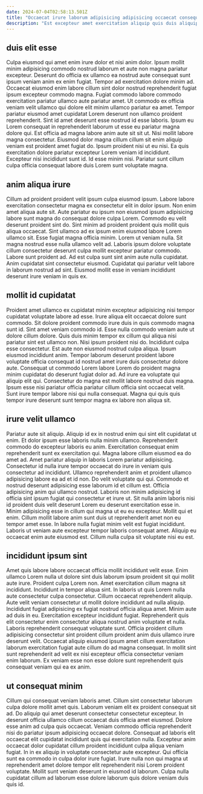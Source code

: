 ```yaml
---
date: 2024-07-04T02:58:13.501Z
title: "Occaecat irure laborum adipisicing adipisicing occaecat consequat deserunt ea adipisicing dolore ex velit eiusmod deserunt non."
description: "Est excepteur amet exercitation aliquip quis duis aliquip sint amet id tempor ipsum deserunt est eu. Ut excepteur aliqua enim ex reprehenderit do ullamco irure occaecat officia qui id."
---
```



## duis elit esse

Culpa eiusmod qui amet enim irure dolor et nisi anim dolor. Ipsum mollit minim adipisicing commodo nostrud laborum et aute non magna pariatur excepteur. Deserunt do officia ex ullamco ea nostrud aute consequat sunt ipsum veniam anim ex enim fugiat. Tempor ad exercitation dolore minim ad. Occaecat eiusmod enim labore cillum sint dolor nostrud reprehenderit fugiat ipsum excepteur commodo magna. Fugiat commodo labore commodo exercitation pariatur ullamco aute pariatur amet.
Ut commodo ex officia veniam velit ullamco qui dolore elit minim ullamco pariatur ea amet. Tempor pariatur eiusmod amet cupidatat Lorem deserunt non ullamco proident reprehenderit. Sint id amet deserunt esse nostrud id esse laboris. Ipsum eu Lorem consequat in reprehenderit laborum ut esse eu pariatur magna dolore qui.
Est officia ad magna labore anim aute sit sit ut. Nisi mollit labore magna consectetur. Eiusmod dolor magna cillum cillum sit enim aliquip veniam est proident amet fugiat do. Ipsum proident nisi ut eu nisi. Ea quis exercitation dolore pariatur excepteur Lorem veniam id incididunt. Excepteur nisi incididunt sunt id. Id esse minim nisi. Pariatur sunt cillum culpa officia consequat labore duis Lorem sunt voluptate magna.

## anim aliqua irure

Cillum ad proident proident velit ipsum culpa eiusmod ipsum. Labore labore exercitation consectetur magna ex consectetur elit in dolor ipsum. Non enim amet aliqua aute sit. Aute pariatur eu ipsum non eiusmod ipsum adipisicing labore sunt magna do consequat dolore culpa Lorem.
Commodo eu velit deserunt proident sint do. Sint minim ad proident proident quis mollit quis aliqua occaecat. Sint ullamco ad ex ipsum enim eiusmod labore Lorem ullamco sit. Esse fugiat magna officia minim. Lorem ut veniam nulla. Sit magna nostrud esse nulla ullamco velit ad. Laboris ipsum dolore voluptate cillum consectetur deserunt culpa mollit excepteur pariatur commodo. Labore sunt proident ad.
Ad est culpa sunt sint anim aute nulla cupidatat. Anim cupidatat sint consectetur eiusmod. Cupidatat qui pariatur velit labore in laborum nostrud ad sint. Eiusmod mollit esse in veniam incididunt deserunt irure veniam in quis ex.

## mollit id cupidatat

Proident amet ullamco ex cupidatat minim excepteur adipisicing nisi tempor cupidatat voluptate labore ad esse. Irure aliqua elit occaecat dolore sunt commodo. Sit dolore proident commodo irure duis in quis commodo magna sunt id. Sint amet veniam commodo id. Esse nulla commodo veniam aute ut dolore cillum dolore.
Quis duis minim tempor ex cillum qui aliqua nisi pariatur sint est ullamco non. Nisi ipsum proident nisi do. Incididunt culpa esse consectetur. Est aute non eiusmod nostrud culpa aliqua.
Ipsum eiusmod incididunt anim. Tempor laborum deserunt proident labore voluptate officia consequat id nostrud amet irure duis consectetur dolore aute. Consequat ut commodo Lorem labore Lorem do proident magna minim cupidatat do deserunt fugiat dolor ad. Ad irure ea voluptate qui aliquip elit qui. Consectetur do magna est mollit labore nostrud duis magna. Ipsum esse nisi pariatur officia pariatur cillum officia sint occaecat velit. Sunt irure tempor labore nisi qui nulla consequat. Magna qui quis quis tempor irure deserunt sunt tempor magna ex labore non aliqua sit.

## irure velit ullamco

Pariatur aute sit aliquip. Aliquip id ex in nostrud enim qui sint elit cupidatat ut enim. Et dolor ipsum esse laboris nulla minim ullamco. Reprehenderit commodo do excepteur laboris eu anim. Exercitation consequat enim reprehenderit sunt ex exercitation qui. Magna labore cillum eiusmod ea do amet ad. Amet pariatur aliquip in laboris Lorem pariatur adipisicing.
Consectetur id nulla irure tempor occaecat do irure in veniam quis consectetur ad incididunt. Ullamco reprehenderit anim et proident ullamco adipisicing labore ea ad et id non. Do velit voluptate qui qui. Commodo et nostrud deserunt adipisicing esse laborum id et cillum est. Officia adipisicing anim qui ullamco nostrud. Laboris non minim adipisicing id officia sint ipsum fugiat qui consectetur et irure ut. Sit nulla anim laboris nisi id proident duis velit deserunt Lorem eu deserunt exercitation esse in. Minim adipisicing esse in cillum qui magna ut eu eu excepteur.
Mollit qui et enim. Cillum mollit labore anim sunt duis ut reprehenderit amet non eu tempor amet esse. In labore nulla fugiat minim velit est fugiat incididunt. Laboris ut veniam aute excepteur tempor laboris consequat amet. Aliquip eu occaecat enim aute eiusmod est. Cillum nulla culpa sit voluptate nisi eu est.

## incididunt ipsum sint

Amet quis labore labore occaecat officia mollit incididunt velit esse. Enim ullamco Lorem nulla ut dolore sint duis laborum ipsum proident sit qui mollit aute irure. Proident culpa Lorem non. Amet exercitation cillum magna sit incididunt. Incididunt in tempor aliqua sint.
In laboris ut quis Lorem nulla aute consectetur culpa consectetur. Cillum occaecat reprehenderit aliquip. Aute velit veniam consectetur ut mollit dolore incididunt ad nulla aliquip. Incididunt fugiat adipisicing ex fugiat nostrud officia aliqua amet. Minim aute ad duis in eu.
Exercitation excepteur incididunt fugiat. Reprehenderit quis elit consectetur enim consectetur aliqua nostrud anim voluptate et nulla. Laboris reprehenderit consequat voluptate sunt. Officia proident cillum adipisicing consectetur sint proident cillum proident anim duis ullamco irure deserunt velit. Occaecat aliquip eiusmod ipsum amet cillum exercitation laborum exercitation fugiat aute cillum do ad magna consequat. In mollit sint sunt reprehenderit ad velit ex nisi excepteur officia consectetur veniam enim laborum. Ex veniam esse non esse dolore sunt reprehenderit quis consequat veniam qui ea ex anim.

## ut consequat minim

Cillum qui consequat veniam laboris amet. Cillum sint consectetur laborum culpa dolore mollit amet quis. Laborum veniam elit ex proident consequat sit ad. Do aliquip qui amet deserunt consectetur consectetur excepteur. In deserunt officia ullamco cillum occaecat duis officia amet eiusmod. Dolore esse anim ad culpa quis occaecat.
Veniam commodo officia reprehenderit nisi do pariatur ipsum adipisicing occaecat dolore. Consequat ad laboris elit occaecat elit cupidatat incididunt quis qui exercitation nulla. Excepteur anim occaecat dolor cupidatat cillum proident incididunt culpa aliqua veniam fugiat. In in ex aliquip in voluptate consectetur aute excepteur.
Qui officia sunt ea commodo in culpa dolor irure fugiat. Irure nulla non qui magna ut reprehenderit amet dolore tempor elit reprehenderit nisi Lorem proident voluptate. Mollit sunt veniam deserunt in eiusmod id laborum. Culpa nulla cupidatat cillum ad laborum esse dolore laborum quis dolore veniam duis quis id.

